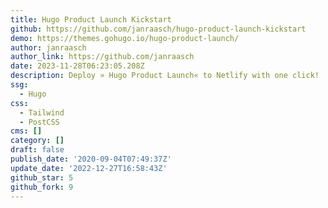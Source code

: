 ```yaml
---
title: Hugo Product Launch Kickstart
github: https://github.com/janraasch/hugo-product-launch-kickstart
demo: https://themes.gohugo.io/hugo-product-launch/
author: janraasch
author_link: https://github.com/janraasch
date: 2023-11-28T06:23:05.208Z
description: Deploy » Hugo Product Launch« to Netlify with one click!
ssg:
  - Hugo
css:
  - Tailwind
  - PostCSS
cms: []
category: []
draft: false
publish_date: '2020-09-04T07:49:37Z'
update_date: '2022-12-27T16:58:43Z'
github_star: 5
github_fork: 9
---
```

